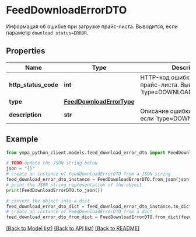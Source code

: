 # FeedDownloadErrorDTO

Информация об ошибке при загрузке прайс-листа. Выводится, если параметр `download status=ERROR`. 

## Properties

Name | Type | Description | Notes
------------ | ------------- | ------------- | -------------
**http_status_code** | **int** | HTTP-код ошибки индексации прайс-листа. Выводится, если &#x60;type&#x3D;DOWNLOAD_HTTP_ERROR&#x60;.  | [optional] 
**type** | [**FeedDownloadErrorType**](FeedDownloadErrorType.md) |  | [optional] 
**description** | **str** | Описание ошибки. Выводится, если &#x60;type&#x3D;DOWNLOAD_ERROR&#x60;.  | [optional] 

## Example

```python
from ympa_python_client.models.feed_download_error_dto import FeedDownloadErrorDTO

# TODO update the JSON string below
json = "{}"
# create an instance of FeedDownloadErrorDTO from a JSON string
feed_download_error_dto_instance = FeedDownloadErrorDTO.from_json(json)
# print the JSON string representation of the object
print(FeedDownloadErrorDTO.to_json())

# convert the object into a dict
feed_download_error_dto_dict = feed_download_error_dto_instance.to_dict()
# create an instance of FeedDownloadErrorDTO from a dict
feed_download_error_dto_from_dict = FeedDownloadErrorDTO.from_dict(feed_download_error_dto_dict)
```
[[Back to Model list]](../README.md#documentation-for-models) [[Back to API list]](../README.md#documentation-for-api-endpoints) [[Back to README]](../README.md)


